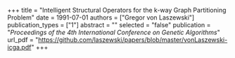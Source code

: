 +++
title = "Intelligent Structural Operators for the k-way Graph Partitioning Problem"
date = 1991-07-01
authors = ["Gregor von Laszewski"]
publication_types = ["1"]
abstract = ""
selected = "false"
publication = "*Proceedings of the 4th International Conference on Genetic Algorithms*"
url_pdf = "https://github.com/laszewski/papers/blob/master/vonLaszewski-icga.pdf"
+++

